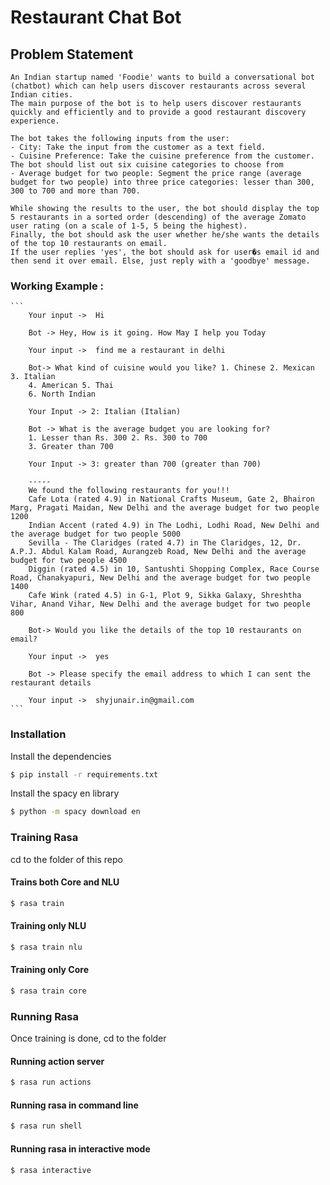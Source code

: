 # Restaurant Chat Bot

## Problem Statement
    An Indian startup named 'Foodie' wants to build a conversational bot (chatbot) which can help users discover restaurants across several Indian cities.
    The main purpose of the bot is to help users discover restaurants quickly and efficiently and to provide a good restaurant discovery experience. 

    The bot takes the following inputs from the user:
    - City: Take the input from the customer as a text field. 
    - Cuisine Preference: Take the cuisine preference from the customer. The bot should list out six cuisine categories to choose from
    - Average budget for two people: Segment the price range (average budget for two people) into three price categories: lesser than 300, 300 to 700 and more than 700. 
    
    While showing the results to the user, the bot should display the top 5 restaurants in a sorted order (descending) of the average Zomato user rating (on a scale of 1-5, 5 being the highest). 
    Finally, the bot should ask the user whether he/she wants the details of the top 10 restaurants on email. 
    If the user replies 'yes', the bot should ask for user�s email id and then send it over email. Else, just reply with a 'goodbye' message. 

### Working Example :
    ```
        Your input ->  Hi

        Bot -> Hey, How is it going. How May I help you Today

        Your input ->  find me a restaurant in delhi

        Bot-> What kind of cuisine would you like? 1. Chinese 2. Mexican 3. Italian
        4. American 5. Thai
        6. North Indian

        Your Input -> 2: Italian (Italian)

        Bot -> What is the average budget you are looking for? 
        1. Lesser than Rs. 300 2. Rs. 300 to 700
        3. Greater than 700

        Your Input -> 3: greater than 700 (greater than 700)
        
        -----
        We found the following restaurants for you!!!
        Cafe Lota (rated 4.9) in National Crafts Museum, Gate 2, Bhairon Marg, Pragati Maidan, New Delhi and the average budget for two people 1200
        Indian Accent (rated 4.9) in The Lodhi, Lodhi Road, New Delhi and the average budget for two people 5000
        Sevilla - The Claridges (rated 4.7) in The Claridges, 12, Dr. A.P.J. Abdul Kalam Road, Aurangzeb Road, New Delhi and the average budget for two people 4500
        Diggin (rated 4.5) in 10, Santushti Shopping Complex, Race Course Road, Chanakyapuri, New Delhi and the average budget for two people 1400
        Cafe Wink (rated 4.5) in G-1, Plot 9, Sikka Galaxy, Shreshtha Vihar, Anand Vihar, New Delhi and the average budget for two people 800
        
        Bot-> Would you like the details of the top 10 restaurants on email?

        Your input ->  yes

        Bot -> Please specify the email address to which I can sent the restaurant details

        Your input ->  shyjunair.in@gmail.com
    ```

### Installation

Install the dependencies
```sh
$ pip install -r requirements.txt
```
Install the spacy en library
```sh
$ python -m spacy download en
```

### Training Rasa 
cd to  the folder of this repo

#### Trains both Core and NLU
```sh
$ rasa train
```

#### Training  only NLU
```sh
$ rasa train nlu
```

#### Training  only Core
```sh
$ rasa train core
```

### Running Rasa 
Once training is done, cd to the folder

#### Running action server
```sh
$ rasa run actions
```

#### Running rasa in command line
```sh
$ rasa run shell
```

#### Running rasa in interactive mode
```sh
$ rasa interactive
```


